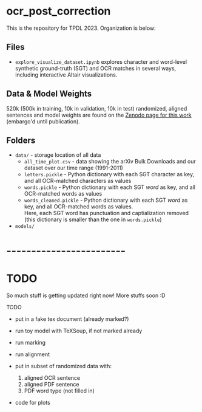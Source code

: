 # ocr_post_correction

This is the repository for TPDL 2023.  Organization is below:

## Files

* `explore_visualize_dataset.ipynb` explores character and word-level synthetic ground-truth (SGT) and OCR matches in several ways, including interactive Altair visualizations.

## Data & Model Weights

520k (500k in training, 10k in validation, 10k in test) randomized, aligned sentences and model weights are found on the [Zenodo page for this work]() (embargo'd until publication).

## Folders

* `data/` - storage location of all data
  * `all_time_plot.csv` - data showing the arXiv Bulk Downloads and our dataset over our time range (1991-2011)
  * `letters.pickle` - Python dictionary with each SGT character as key, and all OCR-matched characters as values
  * `words.pickle` - Python dictionary with each SGT *word* as key, and all OCR-matched words as values
  * `words_cleaned.pickle` - Python dictionary with each SGT *word* as key, and all OCR-matched words as values.  
    Here, each SGT word has punctuation and captialization removed (this dictionary is smaller than the one in `words.pickle`)
* `models/`


# ------------------------

# TODO

So much stuff is getting updated right now!  More stuffs soon :D

TODO
* put in a fake tex document (already marked?)
* run toy model with TeXSoup, if not marked already
* run marking
* run alignment

* put in subset of randomized data with:
  1. aligned OCR sentence
  2. aligned PDF sentence
  3. PDF word type (not filled in)
  
* code for plots
